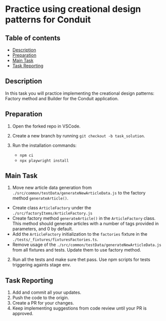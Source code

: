 # Practice using creational design patterns for Conduit

## Table of contents

- [Description](#description)
- [Preparation](#preparation)
- [Main Task](#main-task)
- [Task Reporting](#task-reporting)

## Description

In this task you will practice implementing the creational design patterns: Factory method and Builder for the Conduit application. 

## Preparation

1. Open the forked repo in VSCode.
2. Create a new branch by running `git checkout -b task_solution`.
3. Run the installation commands:

    - `npm ci`
    - `npx playwright install`


## Main Task
1. Move new article data generation from `./src/common/testData/generateNewArticleData.js` to the factory method `generateArticle()`.
 - Create class `ArticleFactory` under the `./src/factoryItems/ArticleFactory.js`
 - Create factory method `generateArticle()` in the `ArticleFactory` class. This method should generate articles with a number of tags provided in parameters, and 0 by default. 
 - Add the `ArticleFactory` initialization to the `factories` fixture in the `./tests/_fixtures/fixturesFactories.ts`.
 - Remove usage of the `./src/common/testData/generateNewArticleData.js` from all fixtures and tests. Update them to use factory method.
2. Run all the tests and make sure thet pass. Use npm scripts for tests triggering againts stage env.

## Task Reporting

1. Add and commit all your updates.
2. Push the code to the origin.
3. Create a PR for your changes.
4. Keep implementing suggestions from code review until your PR is approved.
